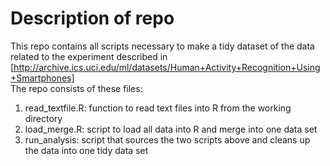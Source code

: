 # Description of repo

This repo contains all scripts necessary to make a tidy dataset of the data related to the experiment described in [http://archive.ics.uci.edu/ml/datasets/Human+Activity+Recognition+Using+Smartphones]  
The repo consists of these files:
1. read_textfile.R: function to read text files into R from the working directory
2. load_merge.R: script to load all data into R and merge into one data set
3. run_analysis: script that sources the two scripts above and cleans up the data into one tidy data set




